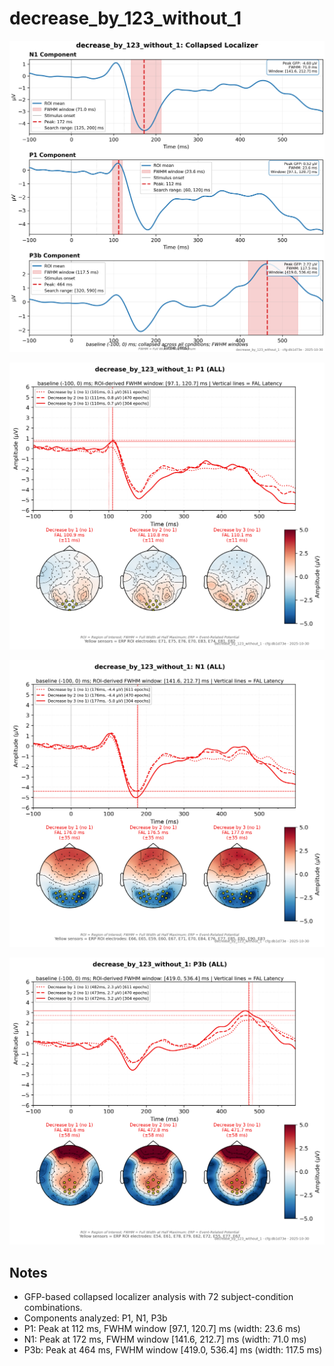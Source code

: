 # decrease_by_123_without_1

![figure](docs/assets/plots/decrease_by_123_without_1/decrease_by_123_without_1-collapsed_localizer.png)

![figure](docs/assets/plots/decrease_by_123_without_1/decrease_by_123_without_1-P1.png)

![figure](docs/assets/plots/decrease_by_123_without_1/decrease_by_123_without_1-N1.png)

![figure](docs/assets/plots/decrease_by_123_without_1/decrease_by_123_without_1-P3b.png)


## Notes

- GFP-based collapsed localizer analysis with 72 subject-condition combinations.
- Components analyzed: P1, N1, P3b
- P1: Peak at 112 ms, FWHM window [97.1, 120.7] ms (width: 23.6 ms)
- N1: Peak at 172 ms, FWHM window [141.6, 212.7] ms (width: 71.0 ms)
- P3b: Peak at 464 ms, FWHM window [419.0, 536.4] ms (width: 117.5 ms)
